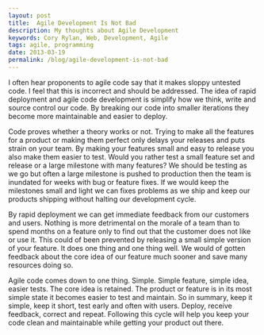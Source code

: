 ```yaml
---
layout: post
title:  Agile Development Is Not Bad
description: My thoughts about Agile Development
keywords: Cory Rylan, Web, Development, Agile
tags: agile, programming
date: 2013-03-19
permalink: /blog/agile-development-is-not-bad
---
```


I often hear proponents to agile code say that it makes sloppy untested code.
I feel that this is incorrect and should be addressed. The idea of rapid deployment and agile
code development is simplify how we think, write and source control our code. By breaking our
code into smaller iterations they become more maintainable and easier to deploy.

Code proves whether a theory works or not. Trying to make all the features for a product
or making them perfect only delays your releases and puts strain on your team. By making your
features small and easy to release you also make them easier to test. Would you rather test a
small feature set and release or a large milestone with many features? We should be testing as
we go but often a large milestone is pushed to production then the team is inundated for weeks
with bug or feature fixes. If we would keep the milestones small and light we can fixes problems
as we ship and keep our products shipping without halting our development cycle.

By rapid deployment we can get immediate feedback from our customers and users. Nothing is
more detrimental on the morale of a team than to spend months on a feature only to find out that
the customer does not like or use it. This could of been prevented by releasing a small simple
version of your feature. It does one thing and one thing well. We would of gotten feedback about
the core idea of our feature much sooner and save many resources doing so.

Agile code comes down to one thing. Simple. Simple feature, simple idea, easier tests. The
core idea is retained. The product or feature is in its most simple state it becomes easier
to test and maintain. So in summary, keep it simple, keep it short, test early and often with users.
Deploy, receive feedback, correct and repeat. Following this cycle will help you keep
your code clean and maintainable while getting your product out there.